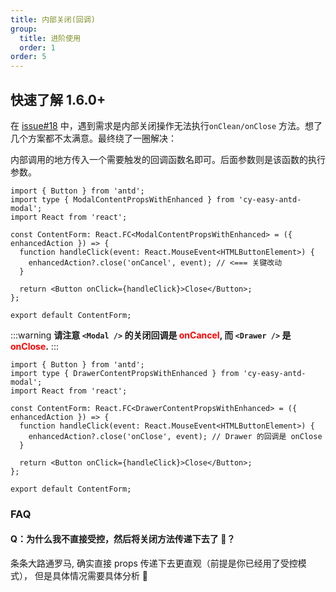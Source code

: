```yaml
---
title: 内部关闭(回调)
group:
  title: 进阶使用
  order: 1
order: 5
---
```


## 快速了解 <Badge>1.6.0+</Badge>

在 [issue#18](https://github.com/cy2zq/cy-easy-antd-modal/issues/18) 中，遇到需求是内部关闭操作无法执行`onClean/onClose` 方法。想了几个方案都不太满意。最终绕了一圈解决：

内部调用的地方传入一个需要触发的回调函数名即可。后面参数则是该函数的执行参数。

```tsx | pure
import { Button } from 'antd';
import type { ModalContentPropsWithEnhanced } from 'cy-easy-antd-modal';
import React from 'react';

const ContentForm: React.FC<ModalContentPropsWithEnhanced> = ({ enhancedAction }) => {
  function handleClick(event: React.MouseEvent<HTMLButtonElement>) {
    enhancedAction?.close('onCancel', event); // <=== 关键改动
  }

  return <Button onClick={handleClick}>Close</Button>;
};

export default ContentForm;
```

:::warning
**请注意 `<Modal />` 的关闭回调是 <span style="color:red">onCancel</span>, 而 `<Drawer />` 是 <span style="color:red">onClose</span>.**
:::

```tsx | pure
import { Button } from 'antd';
import type { DrawerContentPropsWithEnhanced } from 'cy-easy-antd-modal';
import React from 'react';

const ContentForm: React.FC<DrawerContentPropsWithEnhanced> = ({ enhancedAction }) => {
  function handleClick(event: React.MouseEvent<HTMLButtonElement>) {
    enhancedAction?.close('onClose', event); // Drawer 的回调是 onClose
  }

  return <Button onClick={handleClick}>Close</Button>;
};

export default ContentForm;
```

### FAQ

#### Q：为什么我不直接受控，然后将关闭方法传递下去了 🤣？

条条大路通罗马, 确实直接 props 传递下去更直观（前提是你已经用了受控模式）， 但是具体情况需要具体分析 🧐

